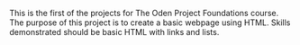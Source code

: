 This is the first of the projects for The Oden Project Foundations course. 
The purpose of this project is to create a basic webpage using HTML.
Skills demonstrated should be basic HTML with links and lists. 
